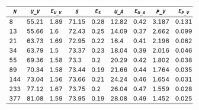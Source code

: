 ﻿| ***`N`*** | ***`U_V`*** | ***`E`<sub>`U_V`</sub>*** | ***`S`*** | ***`E`<sub>`S`</sub>*** | ***`U_A`*** | ***`E`<sub>`U_A`</sub>*** | ***`P_V`*** | ***`E`<sub>`P_V`</sub>*** | ***`P_A`*** | ***`E`<sub>`P_A`</sub>*** |
|-----------|-------------|---------------------------|-----------|-------------------------|-------------|---------------------------|-------------|---------------------------|-------------|---------------------------|
| 8         | 55.21       | 1.89                      | 71.15     | 0.28                    | 12.82       | 0.42                      | 3.187       | 0.131                     | 9.608       | 0.427                     |
| 13        | 55.66       | 1.6                       | 72.43     | 0.25                    | 14.09       | 0.37                      | 2.662       | 0.099                     | 7.528       | 0.281                     |
| 21        | 63.73       | 1.69                      | 72.95     | 0.22                    | 16.4        | 0.41                      | 2.196       | 0.062                     | 6.013       | 0.165                     |
| 34        | 63.79       | 1.5                       | 73.37     | 0.23                    | 18.04       | 0.39                      | 2.016       | 0.046                     | 5.249       | 0.138                     |
| 55        | 69.36       | 1.58                      | 73.3      | 0.2                     | 20.29       | 0.42                      | 1.802       | 0.038                     | 4.443       | 0.097                     |
| 89        | 70.34       | 1.58                      | 73.44     | 0.19                    | 21.66       | 0.44                      | 1.764       | 0.035                     | 4.079       | 0.08                      |
| 144       | 73.04       | 1.56                      | 73.66     | 0.21                    | 24.24       | 0.46                      | 1.654       | 0.031                     | 3.619       | 0.069                     |
| 233       | 77.12       | 1.67                      | 73.75     | 0.2                     | 26.04       | 0.47                      | 1.559       | 0.028                     | 3.295       | 0.059                     |
| 377       | 81.08       | 1.59                      | 73.95     | 0.19                    | 28.08       | 0.49                      | 1.452       | 0.025                     | 3.025       | 0.052                     |
